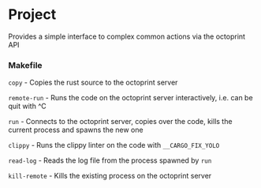 # Project

Provides a simple interface to complex common actions via the octoprint API

### Makefile

`copy` - Copies the rust source to the octoprint server

`remote-run` - Runs the code on the octoprint server interactively, i.e. can be quit with ^C

`run` - Connects to the octoprint server, copies over the code, kills the current process and spawns the new one

`clippy` - Runs the clippy linter on the code with `__CARGO_FIX_YOLO`

`read-log` - Reads the log file from the process spawned by `run`

`kill-remote` - Kills the existing process on the octoprint server